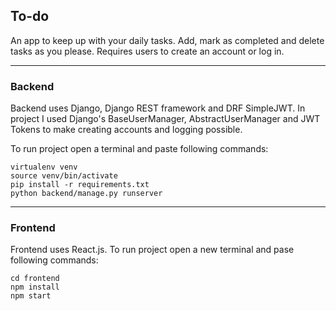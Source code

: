 ## To-do

An app to keep up with your daily tasks. Add, mark as completed and delete tasks as you please.  Requires users to create an account or log in.       

--- 

### Backend

Backend uses Django, Django REST framework and DRF SimpleJWT. In project I used Django's BaseUserManager, AbstractUserManager  and JWT Tokens to make creating accounts and logging  possible.  

To run project open a terminal and paste following commands:

```
virtualenv venv
source venv/bin/activate
pip install -r requirements.txt
python backend/manage.py runserver
```



--- 

### Frontend

Frontend uses React.js. To run project open a new terminal and pase following commands:

```
cd frontend
npm install
npm start
```
